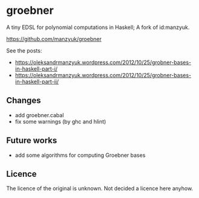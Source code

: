 groebner
========

A tiny EDSL for polynomial computations in Haskell;
A fork of id:manzyuk.

https://github.com/manzyuk/groebner

See the posts:

- https://oleksandrmanzyuk.wordpress.com/2012/10/25/grobner-bases-in-haskell-part-i/
- https://oleksandrmanzyuk.wordpress.com/2012/10/25/grobner-bases-in-haskell-part-ii/

## Changes

- add groebner.cabal
- fix some warnings (by ghc and hlint)

## Future works

- add some algorithms for computing Groebner bases

## Licence

The licence of the original is unknown.
Not decided a licence here anyhow.
